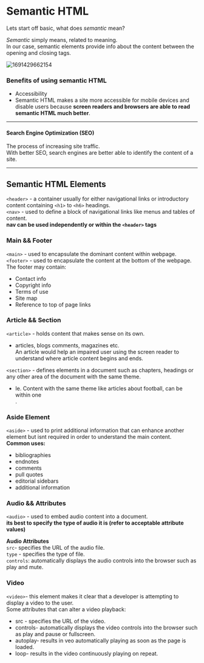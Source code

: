 # Semantic HTML

Lets start off basic, what does _semantic_ mean?

_Semantic_ simply means, related to meaning.<br>
In our case, semantic elements provide info about the content between the opening and closing tags.<br>

![1691429662154](https://github.com/AGENTno6/mesa_ffg_work_folder/assets/114108199/3e4974c1-993d-48f7-a08b-17c57659ea58)

### Benefits of using semantic HTML

- Accessibility
- Semantic HTML makes a site more accessible for mobile devices and disable users because **screen readers and browsers are able to read semantic HTML much better**.

---

#### Search Engine Optimization (SEO)

The process of increasing site traffic.<br>
With better SEO, search engines are better able to identify the content of a site.

---

## Semantic HTML Elements

`<header>` - a container usually for either navigational links or introductory content containing `<h1>` to `<h6>` headings.<br>
`<nav>` - used to define a block of navigational links like menus and tables of content.<br> **nav can be used independently or within the `<header>` tags**

### Main && Footer

`<main>` - used to encapsulate the dominant content within webpage.<br>
`<footer>` - used to encapsulate the content at the bottom of the webpage. The footer may contain:

- Contact info
- Copyright info
- Terms of use
- Site map
- Reference to top of page links

### Article && Section

`<article>` - holds content that makes sense on its own.

- articles, blogs comments, magazines etc.
  <br> An article would help an impaired user using the screen reader to understand where article content begins and ends.<br>

`<section>` - defines elements in a document such as chapters, headings or any other area of the document with the same theme.

- Ie. Content with the same theme like articles about football, can be within one <section>.

### Aside Element

`<aside>` - used to print additional information that can enhance another element but isnt required in order to understand the main content.<br>
**Common uses:**

- bibliographies
- endnotes
- comments
- pull quotes
- editorial sidebars
- additional information

### Audio && Attributes

`<audio>` - used to embed audio content into a document.<br>
**its best to specify the type of audio it is (refer to acceptable attribute values)**<br>

**Audio Attributes**<br>
`src`- specifies the URL of the audio file.<br>
`type` - specifies the type of file.<br>
`controls`: automatically displays the audio controls into the browser such as play and mute.

### Video

`<video>`- this element makes it clear that a developer is attempting to display a video to the user.<br>
Some attributes that can alter a video playback:

- src - specifies the URL of the video.
- controls- automatically displays the video controls into the browser such as play and pause or fullscreen.
- autoplay- results in veo automatically playing as soon as the page is loaded.
- loop- results in the video continuously playing on repeat.
